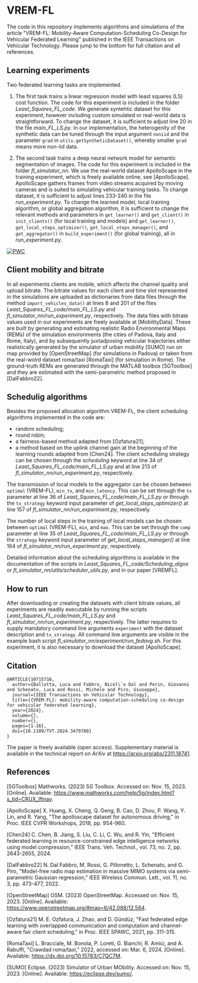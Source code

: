 # VREM-FL
The code in this repository implements algorithms and simulations of the article 
"VREM-FL: Mobility-Aware Computation-Scheduling Co-Design for Vehicular Federated Learning"
published in the IEEE Transactions on Vehicular Technology.
Please jump to the bottom for full citation and all references.

## Learning experiments
Two federated learning tasks are implemented.

1. The first task trains a linear regression model with least squares (LS) cost function. 
The code for this experiment is included in the folder _Least_Squares_FL_code_.
We generate syntehtic dataset for this experiment, however including custom simulated or real-world data is straightforward. 
To change the dataset, it is sufficient to adjust line 20 in the file _main_FL_LS.py_. 
In our implementation, the heterogenity of the synthetic data can be tuned through the input argument ``noniid`` and the parameter ``grad`` in ``utils.getSyntheticDataset()``, whereby smaller ``grad`` means more non-iid data.

2. The second task trains a deep neural network model for semantic segmentation of images. 
The code for this experiment is included in the folder _fl_simulator_nn_. 
We use the real-world dataset ApolloScape in the training experiment, which is freely available online, see [ApolloScape].
ApolloScape gathers frames from video streams acquired by moving cameras and is suited to simulating vehicular training tasks.
To change dataset, it is sufficient to adjust lines 233-240 in the file _run_experiment.py_. 
To change the learned model, local training algorithm, or global aggregation algorithm, it is sufficient to change the relevant methods and parameters in ``get_learner()`` and ``get_client()`` in ``init_clients()`` (for local training and models) and ``get_learner()``, ``get_local_steps_optimizer()``, ``get_local_steps_manager()``, and ``get_aggregator()`` in ``build_experiment()`` (for global training), all in _run_experiment.py_.

[![PWC](https://img.shields.io/endpoint.svg?url=https://paperswithcode.com/badge/vrem-fl-mobility-aware-computation-scheduling/semantic-segmentation-on-apolloscape)](https://paperswithcode.com/sota/semantic-segmentation-on-apolloscape?p=vrem-fl-mobility-aware-computation-scheduling)

## Client mobility and bitrate
In all experiments clients are mobile, which affects the channel quality and upload bitrate. 
The bitrate values for each client and time slot represented in the simulations are uploaded as dictionaries from data files through the method ``import_vehicles_data()`` at lines 8 and 201 of the files _Least_Squares_FL_code/main_FL_LS.py_ and _fl_simulator_nn/run_experiment.py_, respectively. 
The data files with bitrate values used in our experiments are freely available at [MobilityData]. 
These are built by generating and estimating realistic Radio Environmental Maps (REMs) of the simulation environments (the cities of Padova, Italy and Rome, Italy),
and by subsequently juxtadposing vehicular trajectories either realistically generated by the simulator of urban mobility [SUMO] run on map provided by [OpenStreetMap] (for simulations in Padova) or taken from the real-wolrd dataset roma/taxi [RomaTaxi] (for simulation in Rome). 
The ground-truth REMs are generated through the MATLAB toolbox [5GToolbox] and they are estimated with the semi-parametric method proposed in [DalFabbro22].

## Schedulig algorithms
Besides the proposed allocation algorithm VREM-FL,
the client scheduling algorithms implemented in the code are:
- random scheduling;
- round robin;
- a fairness-based method adapted from [Ozfatura21];
- a method based on the uplink channel gain at the beginning of the learning rounds adapted from [Chen24].
The client scheduling strategy can be chosen through the _scheduling_ keyword at line 34 of _Least_Squares_FL_code/main_FL_LS.py_ and at line 213 of _fl_simulator_nn/run_experiment.py_, respectively.

The transmission of local models to the aggregator can be chosen between ``optimal`` (VREM-FL), ``min_tx``, and ``min_latency``.
This can be set through the ``tx`` parameter at line 36 of _Least_Squares_FL_code/main_FL_LS.py_
or through the ``tx_strategy`` keyword input parameter of _get_local_steps_optimizer()_ at line 157 of _fl_simulator_nn/run_experiment.py_, respectively.

The number of local steps in the training of local models can be chosen between ``optimal`` (VREM-FL), ``min``, and ``max``.
This can be set through the ``comp`` parameter at line 35 of _Least_Squares_FL_code/main_FL_LS.py_
or through the ``strategy`` keyword input parameter of _get_local_steps_manager()_ at line 164 of _fl_simulator_nn/run_experiment.py_, respectively.

Detailed information about the scheduling algorithms is available in the documentation of the scripts in _Least_Squares_FL_code/Scheduling_algos_ or _fl_simulator_nn/utils/scheduler_utils.py_,
and in our paper [VREMFL].

## How to run
After downloading or creating the datasets with client bitrate values,
all experiments are readily executable by running the scripts _Least_Squares_FL_code/main_FL_LS.py_ and _fl_simulator_nn/run_experiment.py_, respectively.
The latter requires to supply mandatory command line arguments ``experiment`` with the dataset description and ``tx_strategy``.
All command line arguments are visible in the example bash script _fl_simulator_nn/experiment/run_fedavg.sh_.
For this experiment, it is also necessary to download the dataset [ApolloScape].

## Citation

```
@ARTICLE{10715716,
  author={Ballotta, Luca and Fabbro, Nicol\`o Dal and Perin, Giovanni and Schenato, Luca and Rossi, Michele and Piro, Giuseppe},
  journal={IEEE Transactions on Vehicular Technology}, 
  title={{VREM-FL}: mobility-aware computation-scheduling co-design for vehicular federated learning}, 
  year={2024},
  volume={},
  number={},
  pages={1-16},
  doi={10.1109/TVT.2024.3479780}
}
```

The paper is freely available (open access).
Supplementary material is available in the technical report on ArXiv at https://arxiv.org/abs/2311.18741.

## References
[5GToolbox] Mathworks. (2023) 5G Toolbox. Accessed on: Nov. 15, 2023.
[Online]. Available: https://www.mathworks.com/help/5g/index.html?s_tid=CRUX_lftnav.

[ApolloScape] X. Huang, X. Cheng, Q. Geng, B. Cao, D. Zhou, P. Wang, Y. Lin, and R. Yang, 
"The apolloscape dataset for autonomous driving,"
in Proc. IEEE CVPR Workshops, 2018, pp. 954-960.

[Chen24] C. Chen, B. Jiang, S. Liu, C. Li, C. Wu, and R. Yin, 
"Efficient federated learning in resource-constrained edge intelligence networks using model compression,"
IEEE Trans. Veh. Technol., vol. 73, no. 2, pp. 2643-2655, 2024.

[DalFabbro22] N. Dal Fabbro, M. Rossi, G. Pillonetto, L. Schenato, and G. Piro, 
"Model-free radio map estimation in massive MIMO systems via semi-parametric Gaussian regression,"
IEEE Wireless Commun. Lett., vol. 11, no. 3, pp. 473-477, 2022.

[OpenStreetMap] OSM. (2023) OpenStreetMap. Accessed on: Nov. 15, 2023. 
[Online]. Available: https://www.openstreetmap.org/#map=6/42.088/12.564.

[Ozfatura21] M. E. Ozfatura, J. Zhao, and D. Gündüz, 
"Fast federated edge learning with overlapped communication and computation and channel-aware fair client scheduling,"
in Proc. IEEE SPAWC, 2021, pp. 311-315.

[RomaTaxi] L. Bracciale, M. Bonola, P. Loreti, G. Bianchi, R. Amici, and A. Rabuffi,
"Crawdad roma/taxi,"
2022, accessed on: Mar. 6, 2024.
[Online]. Available: https://dx.doi.org/10.15783/C7QC7M.

[SUMO] Eclipse. (2023) Simulator of Urban MObility. Accessed on: Nov. 15, 2023. 
[Online]. Available: https://eclipse.dev/sumo/.
